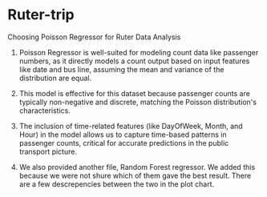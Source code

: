 # Ruter-trip

Choosing Poisson Regressor for Ruter Data Analysis

1. Poisson Regressor is well-suited for modeling count data like passenger numbers, as it directly models a count output based on input features like date and bus line, assuming the mean and variance of the distribution are equal.
2. This model is effective for this dataset because passenger counts are typically non-negative and discrete, matching the Poisson distribution's characteristics.
3. The inclusion of time-related features (like DayOfWeek, Month, and Hour) in the model allows us to capture time-based patterns in passenger counts, critical for accurate predictions in the public transport picture.

4. We also provided another file, Random Forest regressor. We added this because we were not shure which of them gave the best result. There are a few descrepencies between the two in the plot chart. 

